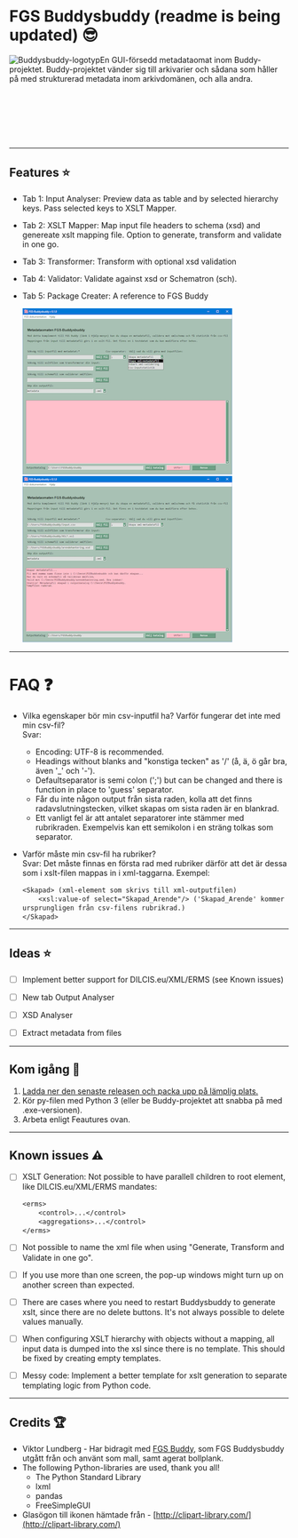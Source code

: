 # FGS Buddysbuddy (readme is being updated) :sunglasses:

 <img align="left" src="Buddysbuddy.ico" alt="Buddysbuddy-logotyp"> En GUI-försedd metadataomat inom Buddy-projektet. Buddy-projektet vänder sig till arkivarier och sådana som håller på med strukturerad metadata inom arkivdomänen, och alla andra.
<br/>
<br/>
<br/>
<br/>
<br/>
<br/>
<br/>

---

## Features :star:
* Tab 1: Input Analyser: Preview data as table and by selected hierarchy keys. Pass selected keys to XSLT Mapper.
* Tab 2: XSLT Mapper: Map input file headers to schema (xsd) and genereate xslt mapping file. Option to generate, transform and validate in one go.
* Tab 3: Transformer: Transform with optional xsd validation
* Tab 4: Validator: Validate against xsd or Schematron (sch).
* Tab 5: Package Creater: A reference to FGS Buddy
	
	[![Screenshot1](Screenshots/fgsbuddysbuddy_screen1.png "Liten skärmdump 1, klicka för större")](Screenshots/fgsbuddysbuddy_screen1_big.png "Stor skärmdump 1")[![Screenshot2](Screenshots/fgsbuddysbuddy_screen2.png "Liten skärmdump 2, klicka för större")](Screenshots/fgsbuddysbuddy_screen2_big.png "Stor skärmdump 2")

---

# FAQ :question:

* Vilka egenskaper bör min csv-inputfil ha? Varför fungerar det inte med min csv-fil?<br/>
  Svar:
  * Encoding: UTF-8 is recommended.
  * Headings without blanks and "konstiga tecken" as '/' (å, ä, ö går bra, även '_' och '-').
  * Defaultseparator is semi colon (';') but can be changed and there is function in place to 'guess' separator.
  * Får du inte någon output från sista raden, kolla att det finns radavslutningstecken, vilket skapas om sista raden är en blankrad.
  * Ett vanligt fel är att antalet separatorer inte stämmer med rubrikraden. Exempelvis kan ett semikolon i en sträng tolkas som separator.
* Varför måste min csv-fil ha rubriker? <br/>
  Svar: Det måste finnas en första rad med rubriker därför att det är dessa som i xslt-filen mappas in i xml-taggarna. Exempel:
  
  
  	```
   <Skapad> (xml-element som skrivs till xml-outputfilen)
		<xsl:value-of select="Skapad_Arende"/> ('Skapad_Arende' kommer ursprungligen från csv-filens rubrikrad.)
   </Skapad>
	``` 

---

## Ideas :star:

- [ ] Implement better support for DILCIS.eu/XML/ERMS (see Known issues)
- [ ] New tab Output Analyser
- [ ] XSD Analyser
- [ ] Extract metadata from files


---

## Kom igång :rocket:

1. [Ladda ner den senaste releasen och packa upp på lämplig plats.](https://github.com/s99mol/FGSBuddysbuddy/releases)
2. Kör py-filen med Python 3 (eller be Buddy-projektet att snabba på med .exe-versionen).
3. Arbeta enligt Feautures ovan.
  
---

## Known issues :warning:

- [ ] XSLT Generation: Not possible to have parallell children to root element, like DILCIS.eu/XML/ERMS mandates:
  	```
   <erms>
		<control>...</control>
   		<aggregations>...</control>
   </erms>
	``` 
	  
- [ ] Not possible to name the xml file when using "Generate, Transform and Validate in one go".
- [ ] If you use more than one screen, the pop-up windows might turn up on another screen than expected.
- [ ] There are cases where you need to restart Buddysbuddy to generate xslt, since there are no delete buttons. It's not always possible to delete values manually.
- [ ] When configuring XSLT hierarchy with objects without a mapping, all input data is dumped into the xsl since there is no template. This should be fixed by creating empty templates.
- [ ] Messy code: Implement a better template for xslt generation to separate templating logic from Python code.

---

## Credits :trophy:

* Viktor Lundberg - Har bidragit med [FGS Buddy](https://github.com/Viktor-Lundberg/FGSBuddy), som FGS Buddysbuddy utgått från och använt som mall, samt agerat bollplank.
* The following Python-libraries are used, thank you all!
	* The Python Standard Library
	* lxml
	* pandas
	* FreeSimpleGUI
* Glasögon till ikonen hämtade från - [http://clipart-library.com/](http://clipart-library.com/)
